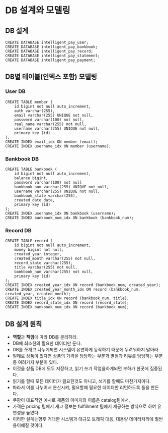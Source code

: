 # DB 설계와 모델링

## DB 설계
```
CREATE DATABASE intelligent_pay_user;
CREATE DATABASE intelligent_pay_bankbook;
CREATE DATABASE intelligent_pay_record;
CREATE DATABASE intelligent_pay_statement;
CREATE DATABASE intelligent_pay_payment;
```

## DB별 테이블(인덱스 포함) 모델링
### User DB
```
CREATE TABLE member (
    id bigint not null auto_increment,
    auth varchar(255),
    email varchar(255) UNIQUE not null,
    password varchar(100) not null,
    real_name varchar(255) not null,
    username varchar(255) UNIQUE not null,
    primary key (id)
);
CREATE INDEX email_idx ON member (email);
CREATE INDEX username_idx ON member (username);
```
### Bankbook DB
```
CREATE TABLE bankbook (
    id bigint not null auto_increment,
    balance bigint,
    password varchar(100) not null
    bankbook_num varchar(255) UNIQUE not null,
    username varchar(255) UNIQUE not null,
    bankbook_state varchar(255),
    created_date date,
    primary key (id)
);
CREATE INDEX username_idx ON bankbook (username);
CREATE INDEX bankbook_num_idx ON bankbook (bankbook_num);
```
### Record DB
```
CREATE TABLE record (
    id bigint not null auto_increment,
    money bigint not null,
    created_year integer,
    created_month varchar(255) not null,
    record_state varchar(255),
    title varchar(255) not null,
    bankbook_num varchar(255) not null,
    primary key (id)
);
CREATE INDEX created_year_idx ON record (bankbook_num, created_year);
CREATE INDEX created_year_month_idx ON record (bankbook_num, created_year, created_month);
CREATE INDEX title_idx ON record (bankbook_num, title);
CREATE INDEX record_state_idx ON record (record_state);
CREATE INDEX bankbook_num_idx ON record (bankbook_num);
```

## DB 설계 원칙
* **역할**과 **책임**에 따라 DB를 분리하라.
* DB에 최소한의 필요한 데이터만 둔다.
* DB를 쪼개고 나누게되면 시스템이 유연하게 동작하기 때문에 두려워하지 말아라.
* 일례로 상품이 있다면 상품의 가격을 담당하는 부분과 별점과 리뷰를 담당하는 부분 등 여려가지 부분이 있다.
* 이것을 상품 DB에 모두 저장하고, 읽기 쓰기 작업을하게되면 부하가 한곳에 집중된다.
* 읽기를 할때 모든 데이터가 필요한것도 아니고, 쓰기를 할때도 마찬가지이다.
* 따라서 이를 나누어서 분산시켜, 필요할때 필요한 데이터만 리턴하도록 틀을 만든다.
* 쿠팡이 대표적인 예시로 제품의 이미지와 이름은 catalog팀에서, 
* 가격은 pricing 팀에서 재고 정보는 fulfillment 팀에서 제공하는 방식으로 하여 유연성을 높였다.
* 이러한 설계는향후 거대한 시스템과 대규모 트래픽 대응, 대용량 데이터처리에 훨씬 용이해질 것이다.